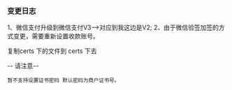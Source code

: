 ### 变更日志
1、微信支付升级到微信支付V3-->对应到我这边是V2;
2、由于微信验签加签的方式变更，需要重新设置收款账号。



复制certs 下的文件到 certs 下去


-- 请注意-- 
```
暂不支持设置证书密码 默认密码为商户证书号。
```
